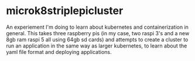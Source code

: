 # microk8striplepicluster
An experiement I'm doing to learn about kubernetes and containerization in general. This takes three raspberry pis (in my case, two raspi 3's and a new 8gb ram raspi 5 all using 64gb sd cards) and attempts to create a cluster to run an application in the same way as larger kubernetes, to learn about the yaml file format and deploying applications.
